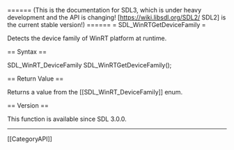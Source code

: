 ====== (This is the documentation for SDL3, which is under heavy development and the API is changing! [https://wiki.libsdl.org/SDL2/ SDL2] is the current stable version!) ======
= SDL_WinRTGetDeviceFamily =

Detects the device family of WinRT platform at runtime.

== Syntax ==

<syntaxhighlight lang='c'>
SDL_WinRT_DeviceFamily SDL_WinRTGetDeviceFamily();
</syntaxhighlight>

== Return Value ==

Returns a value from the [[SDL_WinRT_DeviceFamily]] enum.

== Version ==

This function is available since SDL 3.0.0.

----
[[CategoryAPI]]


